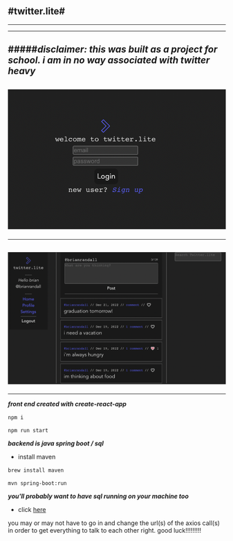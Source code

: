 #twitter.lite#
---
----
---
#####**_disclaimer: this was built as a project for school. i am in no way associated with twitter heavy_**
---

![login](readme_img/login.png)
----
----
![home](readme_img/home.png)
----
----

**_front end created with create-react-app_**

```
npm i
```

```
npm run start
```

**_backend is java spring boot / sql_**

- install maven

```
brew install maven
```
```
mvn spring-boot:run
```
**_you'll probably want to have sql running on your machine too_**

- click [here](https://dev.mysql.com/downloads/mysql/) 

you may or may not have to go in and change the url(s) of the axios call(s) in order to get everything to talk to each other right. good luck!!!!!!!!!